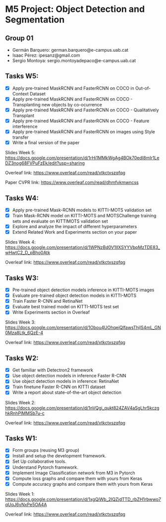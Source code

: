 # M5 Project: Object Detection and Segmentation

## Group 01
<ul>
  <li>Germán Barquero: german.barquero@e-campus.uab.cat </li>
  <li>Isaac Pérez: ipesanz@gmail.com </li>
  <li>Sergio Montoya: sergio.montoyadepaco@e-campus.uab.cat </li>
</ul>

## Tasks W5:

- [x] Apply pre-trained MaskRCNN and FasterRCNN on COCO in Out-of-Context Dataset
- [X] Apply pre-trained MaskRCNN and FasterRCNN on COCO - Transplanting new objects by co-ocurrence
- [X] Apply pre-trained MaskRCNN and FasterRCNN on COCO - Qualitatively Transplant
- [X] Apply pre-trained MaskRCNN and FasterRCNN on COCO - Feature interference
- [X] Apply pre-trained MaskRCNN and FasterRCNN on images using Style transfer 
- [X] Write a final version of the paper

Slides Week 5: https://docs.google.com/presentation/d/1rHi1MMkWgAg4BOk70edI8mIr1LeDZ3nog68FVPuFzEk/edit?usp=sharing

Overleaf link: https://www.overleaf.com/read/xtkctxszqfqg

Paper CVPR link: https://www.overleaf.com/read/dhmfvkmwncss

## Tasks W4:

- [x] Apply pre-trained Mask-RCNN models to KITTI-MOTS validation set
- [X] Train Mask-RCNN model on KITTI-MOTS and MOTSChallenge training sets and evaluate on KITTIMOTS validation set
- [X] Explore and analyze the impact of different hyperparameters
- [X] Extend Related Work and Experiments section on your paper

Slides Week 4: https://docs.google.com/presentation/d/1WPNzBd0V1IIXSYYVbpMzTDE83_wHwtC2_D_pBho0Atk

Overleaf link: https://www.overleaf.com/read/xtkctxszqfqg

## Tasks W3:

- [x] Pre-trained object detection models inference in KITTI-MOTS images
- [X] Evaluate pre-trained object detection models in KITTI-MOTS
- [X] Train Faster R-CNN and RetinaNet
- [X] Evaluate best trained model on KITTI-MOTS test set
- [X] Write Experiments section in Overleaf

Slides Week 3: https://docs.google.com/presentation/d/1Obou4UOhqejQlfawsThjlS4mL_GN0Mza8Ltk_6QzE-4

Overleaf link: https://www.overleaf.com/read/xtkctxszqfqg

## Tasks W2:

- [x] Get familiar with Detectron2 framework
- [X] Use object detection models in inference Faster R-CNN
- [X] Use object detection models in inference: RetinaNet
- [X] Train finetune Faster R-CNN on KITTI dataset
- [X] Write a report about state-of-the-art object detection

Slides Week 2: https://docs.google.com/presentation/d/1nVQgi_qukt824ZAV4aSgLhr5kczghkRnhPlMMSb7u-c

Overleaf link: https://www.overleaf.com/read/xtkctxszqfqg


## Tasks W1:

- [x] Form groups (reusing M3 group)
- [x] Install and setup the development framework.
- [x] Set Up collaborative tools.
- [x] Understand Pytorch framework.
- [x] Implement Image Classification network from M3 in Pytorch
- [x] Compute loss graphs and compare them with yours from Keras
- [x] Compute accuracy graphs and compare them with yours from Keras

Slides Week 1: https://docs.google.com/presentation/d/1xgQiWb_2IQZjdTTD_rbZH1rbwwo7qUqJ6vNxPe5OA4A

Overleaf link: https://www.overleaf.com/read/xtkctxszqfqg
